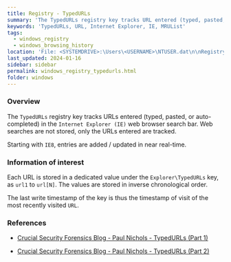 ```yaml
---
title: Registry - TypedURLs
summary: 'The TypedURLs registry key tracks URL entered (typed, pasted, or auto-completed) in the Internet Explorer (IE) web browser search bar. Web searches are not stored, only the URLs entered are tracked.\n\nInformation of interest: URL entered in the IE search bar.\n\nValues are stored in inverse chronological order. The timestamp of last visit of the most recently visited URL can thus be deduced from the last write timestamp of the registry key.'
keywords: 'TypedURLs, URL, Internet Explorer, IE, MRUList'
tags:
  - windows_registry
  - windows_browsing_history
location: 'File: <SYSTEMDRIVE>:\Users\<USERNAME>\NTUSER.dat\n\nRegistry key: HKCU\SOFTWARE\Microsoft\Windows\CurrentVersion\Explorer\TypedURLs'
last_updated: 2024-01-16
sidebar: sidebar
permalink: windows_registry_typedurls.html
folder: windows
---
```


### Overview

The `TypedURLs` registry key tracks URLs entered (typed, pasted, or
auto-completed) in the `Internet Explorer (IE)` web browser search bar. Web
searches are not stored, only the URLs entered are tracked.

Starting with `IE8`, entries are added / updated in near real-time.

### Information of interest

Each URL is stored in a dedicated value under the `Explorer\TypedURLs` key, as
`url1` to `url[N]`. The values are stored in inverse chronological order.

The last write timestamp of the key is thus the timestamp of visit of the most
recently visited `URL`.

### References

  - [Crucial Security Forensics Blog - Paul Nichols - TypedURLs (Part 1)](https://crucialsecurity.files.wordpress.com/2011/04/figure-1-typedurls-key-viewed-with-regedit_tcm19-16019.jpg)

  - [Crucial Security Forensics Blog - Paul Nichols - TypedURLs (Part 2)](https://crucialsecurity.wordpress.com/2011/03/23/typedurls-part-2/)
